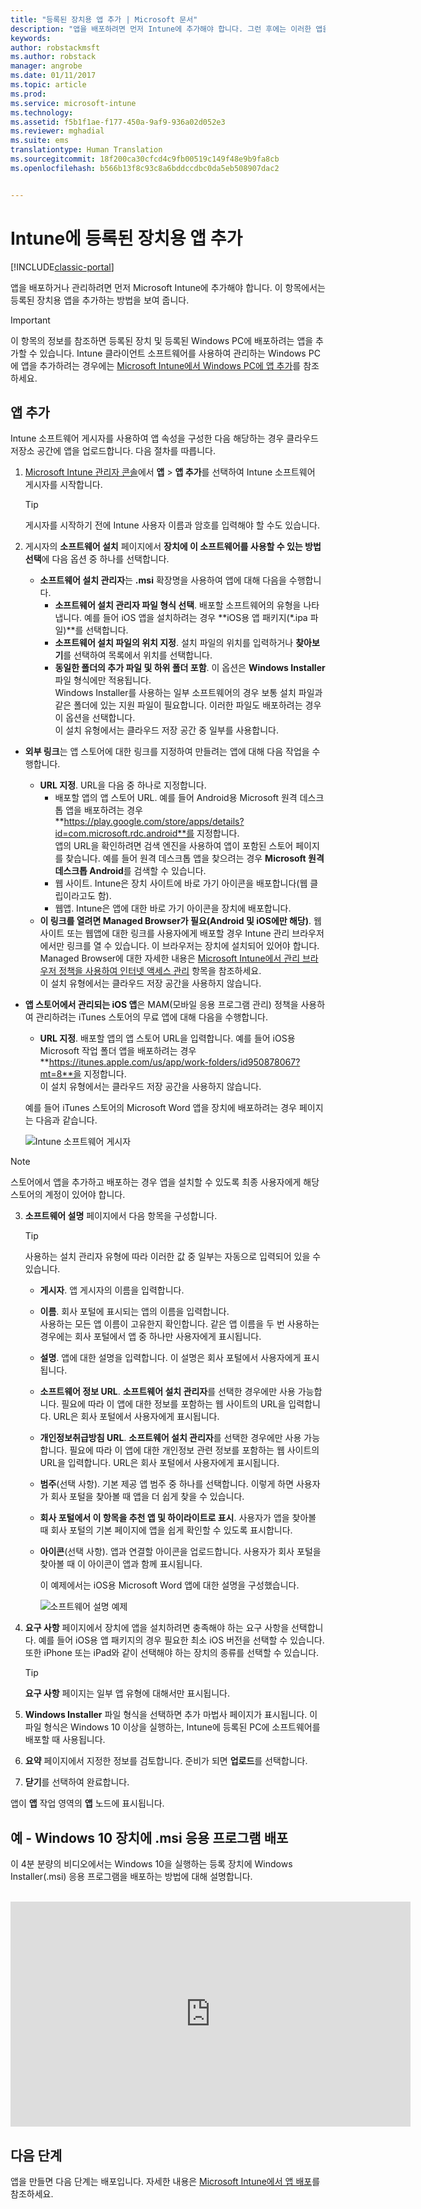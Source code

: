 ```yaml
---
title: "등록된 장치용 앱 추가 | Microsoft 문서"
description: "앱을 배포하려면 먼저 Intune에 추가해야 합니다. 그런 후에는 이러한 앱을 배포하고 관리할 수 있는 Intune 콘솔에서 사용할 수는 있습니다."
keywords: 
author: robstackmsft
ms.author: robstack
manager: angrobe
ms.date: 01/11/2017
ms.topic: article
ms.prod: 
ms.service: microsoft-intune
ms.technology: 
ms.assetid: f5b1f1ae-f177-450a-9af9-936a02d052e3
ms.reviewer: mghadial
ms.suite: ems
translationtype: Human Translation
ms.sourcegitcommit: 18f200ca30cfcd4c9fb00519c149f48e9b9fa8cb
ms.openlocfilehash: b566b13f8c93c8a6bddccdbc0da5eb508907dac2


---
```


# <a name="add-apps-for-enrolled-devices-to-intune"></a>Intune에 등록된 장치용 앱 추가

[!INCLUDE[classic-portal](../includes/classic-portal.md)]

앱을 배포하거나 관리하려면 먼저 Microsoft Intune에 추가해야 합니다. 이 항목에서는 등록된 장치용 앱을 추가하는 방법을 보여 줍니다.


> [!IMPORTANT]
> 이 항목의 정보를 참조하면 등록된 장치 및 등록된 Windows PC에 배포하려는 앱을 추가할 수 있습니다. Intune 클라이언트 소프트웨어를 사용하여 관리하는 Windows PC에 앱을 추가하려는 경우에는 [Microsoft Intune에서 Windows PC에 앱 추가](add-apps-for-windows-pcs-in-microsoft-intune.md)를 참조하세요.

## <a name="add-the-app"></a>앱 추가
Intune 소프트웨어 게시자를 사용하여 앱 속성을 구성한 다음 해당하는 경우 클라우드 저장소 공간에 앱을 업로드합니다. 다음 절차를 따릅니다.

1.  [Microsoft Intune 관리자 콘솔](https://manage.microsoft.com)에서 **앱** &gt; **앱 추가**를 선택하여 Intune 소프트웨어 게시자를 시작합니다.

    > [!TIP]
    > 게시자를 시작하기 전에 Intune 사용자 이름과 암호를 입력해야 할 수도 있습니다.

2.  게시자의 **소프트웨어 설치** 페이지에서 **장치에 이 소프트웨어를 사용할 수 있는 방법 선택**에 다음 옵션 중 하나를 선택합니다.
    - **소프트웨어 설치 관리자**는 **.msi** 확장명을 사용하여 앱에 대해 다음을 수행합니다.
        - **소프트웨어 설치 관리자 파일 형식 선택**. 배포할 소프트웨어의 유형을 나타냅니다. 예를 들어 iOS 앱을 설치하려는 경우 **iOS용 앱 패키지(&#42;.ipa 파일)**를 선택합니다.
        - **소프트웨어 설치 파일의 위치 지정**. 설치 파일의 위치를 입력하거나 **찾아보기**를 선택하여 목록에서 위치를 선택합니다.
        - **동일한 폴더의 추가 파일 및 하위 폴더 포함**. 이 옵션은 **Windows Installer** 파일 형식에만 적용됩니다.<br>Windows Installer를 사용하는 일부 소프트웨어의 경우 보통 설치 파일과 같은 폴더에 있는 지원 파일이 필요합니다. 이러한 파일도 배포하려는 경우 이 옵션을 선택합니다.<br>이 설치 유형에서는 클라우드 저장 공간 중 일부를 사용합니다.

  -   **외부 링크**는 앱 스토어에 대한 링크를 지정하여 만들려는 앱에 대해 다음 작업을 수행합니다.

        - **URL 지정**. URL을 다음 중 하나로 지정합니다.
            - 배포할 앱의 앱 스토어 URL. 예를 들어 Android용 Microsoft 원격 데스크톱 앱을 배포하려는 경우 **https://play.google.com/store/apps/details?id=com.microsoft.rdc.android**를 지정합니다.<br>앱의 URL을 확인하려면 검색 엔진을 사용하여 앱이 포함된 스토어 페이지를 찾습니다. 예를 들어 원격 데스크톱 앱을 찾으려는 경우 **Microsoft 원격 데스크톱 Android**를 검색할 수 있습니다.
            - 웹 사이트. Intune은 장치 사이트에 바로 가기 아이콘을 배포합니다(웹 클립이라고도 함).
            - 웹앱. Intune은 앱에 대한 바로 가기 아이콘을 장치에 배포합니다.
        - **이 링크를 열려면 Managed Browser가 필요(Android 및 iOS에만 해당)**. 웹 사이트 또는 웹앱에 대한 링크를 사용자에게 배포할 경우 Intune 관리 브라우저에서만 링크를 열 수 있습니다. 이 브라우저는 장치에 설치되어 있어야 합니다.<br>Managed Browser에 대한 자세한 내용은 [Microsoft Intune에서 관리 브라우저 정책을 사용하여 인터넷 액세스 관리](manage-internet-access-using-managed-browser-policies.md) 항목을 참조하세요.<br>이 설치 유형에서는 클라우드 저장 공간을 사용하지 않습니다.

  -   **앱 스토어에서 관리되는 iOS 앱**은 MAM(모바일 응용 프로그램 관리) 정책을 사용하여 관리하려는 iTunes 스토어의 무료 앱에 대해 다음을 수행합니다.

        - **URL 지정**. 배포할 앱의 앱 스토어 URL을 입력합니다. 예를 들어 iOS용 Microsoft 작업 폴더 앱을 배포하려는 경우 **https://itunes.apple.com/us/app/work-folders/id950878067?mt=8**을 지정합니다.<br>이 설치 유형에서는 클라우드 저장 공간을 사용하지 않습니다.

        예를 들어 iTunes 스토어의 Microsoft Word 앱을 장치에 배포하려는 경우 페이지는 다음과 같습니다.

        ![Intune 소프트웨어 게시자](./media/publisher-for-mobile.png)

> [!NOTE]
> 스토어에서 앱을 추가하고 배포하는 경우 앱을 설치할 수 있도록 최종 사용자에게 해당 스토어의 계정이 있어야 합니다.

3.  **소프트웨어 설명** 페이지에서 다음 항목을 구성합니다.

    > [!TIP]
    > 사용하는 설치 관리자 유형에 따라 이러한 값 중 일부는 자동으로 입력되어 있을 수 있습니다.

    - **게시자**. 앱 게시자의 이름을 입력합니다.
    - **이름**. 회사 포털에 표시되는 앱의 이름을 입력합니다.<br>사용하는 모든 앱 이름이 고유한지 확인합니다. 같은 앱 이름을 두 번 사용하는 경우에는 회사 포털에서 앱 중 하나만 사용자에게 표시됩니다.
    - **설명**. 앱에 대한 설명을 입력합니다. 이 설명은 회사 포털에서 사용자에게 표시됩니다.
    - **소프트웨어 정보 URL**. **소프트웨어 설치 관리자**를 선택한 경우에만 사용 가능합니다. 필요에 따라 이 앱에 대한 정보를 포함하는 웹 사이트의 URL을 입력합니다. URL은 회사 포털에서 사용자에게 표시됩니다.
    - **개인정보취급방침 URL**. **소프트웨어 설치 관리자**를 선택한 경우에만 사용 가능합니다. 필요에 따라 이 앱에 대한 개인정보 관련 정보를 포함하는 웹 사이트의 URL을 입력합니다. URL은 회사 포털에서 사용자에게 표시됩니다.
    - **범주**(선택 사항). 기본 제공 앱 범주 중 하나를 선택합니다. 이렇게 하면 사용자가 회사 포털을 찾아볼 때 앱을 더 쉽게 찾을 수 있습니다.
    - **회사 포털에서 이 항목을 추천 앱 및 하이라이트로 표시**. 사용자가 앱을 찾아볼 때 회사 포털의 기본 페이지에 앱을 쉽게 확인할 수 있도록 표시합니다.
    - **아이콘**(선택 사항). 앱과 연결할 아이콘을 업로드합니다. 사용자가 회사 포털을 찾아볼 때 이 아이콘이 앱과 함께 표시됩니다.

        이 예제에서는 iOS용 Microsoft Word 앱에 대한 설명을 구성했습니다.

        ![소프트웨어 설명 예제](./media/ios-software-description.png)

4.  **요구 사항** 페이지에서 장치에 앱을 설치하려면 충족해야 하는 요구 사항을 선택합니다. 예를 들어 iOS용 앱 패키지의 경우 필요한 최소 iOS 버전을 선택할 수 있습니다. 또한 iPhone 또는 iPad와 같이 선택해야 하는 장치의 종류를 선택할 수 있습니다.

    > [!TIP]
    > **요구 사항** 페이지는 일부 앱 유형에 대해서만 표시됩니다.

5.  **Windows Installer** 파일 형식을 선택하면 추가 마법사 페이지가 표시됩니다. 이 파일 형식은 Windows 10 이상을 실행하는, Intune에 등록된 PC에 소프트웨어를 배포할 때 사용됩니다.

6.  **요약** 페이지에서 지정한 정보를 검토합니다. 준비가 되면 **업로드**를 선택합니다.

7.  **닫기**를 선택하여 완료합니다.

앱이 **앱** 작업 영역의 **앱** 노드에 표시됩니다.

## <a name="example---deploying-msi-applications-to-windows-10-devices"></a>예 - Windows 10 장치에 .msi 응용 프로그램 배포
이 4분 분량의 비디오에서는 Windows 10을 실행하는 등록 장치에 Windows Installer(.msi) 응용 프로그램을 배포하는 방법에 대해 설명합니다.<br><br>

<iframe src="https://channel9.msdn.com/Series/How-to-Control-the-Uncontrolled/6--How-to-Deploy-MSI-Applications-to-Windows-10-Using-Intune-and-Mobile-Device-Management-MDM/player" width="640" height="360" allowFullScreen frameBorder="0"></iframe>

## <a name="next-steps"></a>다음 단계

앱을 만들면 다음 단계는 배포입니다. 자세한 내용은 [Microsoft Intune에서 앱 배포](deploy-apps.md)를 참조하세요.



<!--HONumber=Jan17_HO2-->


